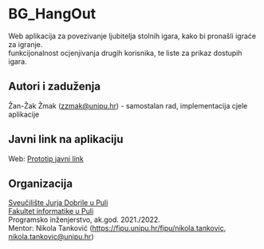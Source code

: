 # BG_HangOut

Web aplikacija za povezivanje ljubitelja stolnih igara, kako bi pronašli igraće za igranje.<br>
funkcijonalnost ocjenjivanja drugih korisnika, te liste za prikaz dostupih igara.

## Autori i zaduženja

Žan-Žak Žmak (zzmak@unipu.hr) - samostalan rad, implementacija cjele aplikacije

## Javni link na aplikaciju

Web: [Prototip javni link](https://www.figma.com/proto/lZDcbWTy9phAmHzZxfXixL/BGHangOut?node-id=2-2&scaling=min-zoom&page-id=0%3A1)

## Organizacija

[Sveučilište Jurja Dobrile u Puli](https://www.unipu.hr/)<br>
[Fakultet informatike u Puli](https://fipu.unipu.hr/)<br>
Programsko inženjerstvo, ak.god. 2021./2022.<br>
Mentor: Nikola Tanković (https://fipu.unipu.hr/fipu/nikola.tankovic, nikola.tankovic@unipu.hr)<br>
